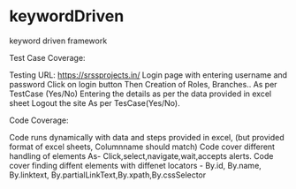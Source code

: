 # keywordDriven
keyword driven framework

Test Case Coverage:

Testing URL: https://srssprojects.in/
Login page with entering username and password
Click on login button
Then Creation of Roles, Branches.. As per TestCase (Yes/No)
Entering the details as per the data provided in excel sheet
Logout the site As per TesCase(Yes/No).


Code Coverage:

Code runs dynamically with data and steps provided in excel, (but provided format of excel sheets, Columnname should match)
Code cover different handling of elements As- Click,select,navigate,wait,accepts alerts.
Code cover finding diffent elements with diffenet locators - By.id, By.name, By.linktext, By.partialLinkText,By.xpath,By.cssSelector
